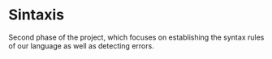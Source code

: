 # Sintaxis

Second phase of the project, which focuses on establishing the syntax rules of our language as well as detecting errors.
